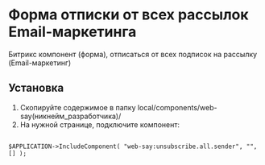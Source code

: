# Форма отписки от всех рассылок Email-маркетинга
Битрикс компонент (форма), отписаться от всех подписок на рассылку (Email-маркетинг)

## Установка 

1. Скопируйте содержимое в папку local/components/web-say(никнейм_разработчика)/
2. На нужной странице, подключите компонент:

<pre language="haskell"><code>
$APPLICATION->IncludeComponent( "web-say:unsubscribe.all.sender", "", [] );
</code></pre>

